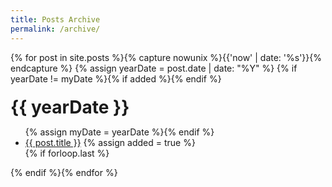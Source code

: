 ```yaml
---
title: Posts Archive
permalink: /archive/
---
```


{% for post in site.posts %}{% capture nowunix %}{{'now' | date: '%s'}}{% endcapture %}
{% assign yearDate = post.date | date: "%Y" %}
{% if yearDate != myDate %}{% if added %}</ul>{% endif %}
<h1 style="margin-top:20px; margin-bottom:10px">{{ yearDate }}</h1>
<ul>{% assign myDate = yearDate %}{% endif %}
   <li><a href="{{ site.url }}{{ post.url }}">{{ post.title }}</a> {% assign added = true %}</li>
 {% if forloop.last %}</ul>{% endif %}{% endfor %}
